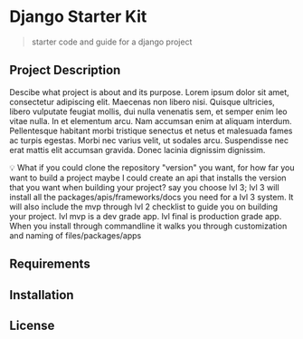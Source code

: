 Django Starter Kit
==========================
> starter code and guide for a django project

Project Description
---

Descibe what project is about and its purpose. Lorem ipsum dolor sit amet, consectetur adipiscing elit. Maecenas non libero nisi. Quisque ultricies, libero vulputate feugiat mollis, dui nulla venenatis sem, et semper enim leo vitae nulla. In et elementum arcu. Nam accumsan enim at aliquam interdum. Pellentesque habitant morbi tristique senectus et netus et malesuada fames ac turpis egestas. Morbi nec varius velit, ut sodales arcu. Suspendisse nec erat mattis elit accumsan gravida. Donec lacinia dignissim dignissim.

:bulb: What if you could clone the repository "version" you want, for how far you want to build a project
maybe I could create an api that installs the version that you want when building your project?
say you choose lvl 3; lvl 3 will install all the packages/apis/frameworks/docs you need for a lvl 3 system. It will also include the mvp through lvl 2 checklist to guide you on building your project. lvl mvp is a dev grade app. lvl final is production grade app. When you install through commandline it walks you through customization and naming of files/packages/apps

Requirements
---

Installation
---

License
---
